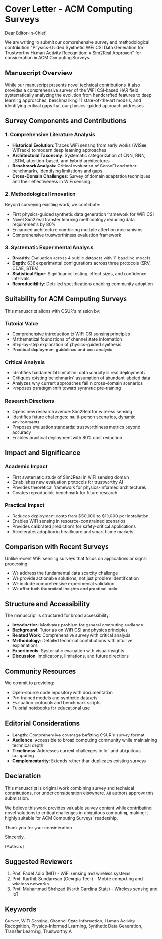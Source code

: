 # Cover Letter - ACM Computing Surveys

Dear Editor-in-Chief,

We are writing to submit our comprehensive survey and methodological contribution "Physics-Guided Synthetic WiFi CSI Data Generation for Trustworthy Human Activity Recognition: A Sim2Real Approach" for consideration in ACM Computing Surveys.

## Manuscript Overview

While our manuscript presents novel technical contributions, it also provides a comprehensive survey of the WiFi CSI-based HAR field, systematically analyzing the evolution from handcrafted features to deep learning approaches, benchmarking 11 state-of-the-art models, and identifying critical gaps that our physics-guided approach addresses.

## Survey Components and Contributions

### 1. Comprehensive Literature Analysis
- **Historical Evolution**: Traces WiFi sensing from early works (WiSee, WiTrack) to modern deep learning approaches
- **Architectural Taxonomy**: Systematic categorization of CNN, RNN, LSTM, attention-based, and hybrid architectures
- **Benchmark Analysis**: Critical evaluation of SenseFi and other benchmarks, identifying limitations and gaps
- **Cross-Domain Challenges**: Survey of domain adaptation techniques and their effectiveness in WiFi sensing

### 2. Methodological Innovation
Beyond surveying existing work, we contribute:
- First physics-guided synthetic data generation framework for WiFi CSI
- Novel Sim2Real transfer learning methodology reducing data requirements by 80%
- Enhanced architecture combining multiple attention mechanisms
- Comprehensive trustworthiness evaluation framework

### 3. Systematic Experimental Analysis
- **Breadth**: Evaluation across 4 public datasets with 11 baseline models
- **Depth**: 636 experimental configurations across three protocols (SRV, CDAE, STEA)
- **Statistical Rigor**: Significance testing, effect sizes, and confidence intervals
- **Reproducibility**: Detailed specifications enabling community adoption

## Suitability for ACM Computing Surveys

This manuscript aligns with CSUR's mission by:

### Tutorial Value
- Comprehensive introduction to WiFi CSI sensing principles
- Mathematical foundations of channel state information
- Step-by-step explanation of physics-guided synthesis
- Practical deployment guidelines and cost analysis

### Critical Analysis
- Identifies fundamental limitation: data scarcity in real deployments
- Critiques existing benchmarks' assumption of abundant labeled data
- Analyzes why current approaches fail in cross-domain scenarios
- Proposes paradigm shift toward synthetic pre-training

### Research Directions
- Opens new research avenue: Sim2Real for wireless sensing
- Identifies future challenges: multi-person scenarios, dynamic environments
- Proposes evaluation standards: trustworthiness metrics beyond accuracy
- Enables practical deployment with 80% cost reduction

## Impact and Significance

### Academic Impact
- First systematic study of Sim2Real in WiFi sensing domain
- Establishes new evaluation protocols for trustworthy AI
- Provides theoretical framework for physics-informed architectures
- Creates reproducible benchmark for future research

### Practical Impact
- Reduces deployment costs from $50,000 to $10,000 per installation
- Enables WiFi sensing in resource-constrained scenarios
- Provides calibrated predictions for safety-critical applications
- Accelerates adoption in healthcare and smart home markets

## Comparison with Recent Surveys

Unlike recent WiFi sensing surveys that focus on applications or signal processing:
- We address the fundamental data scarcity challenge
- We provide actionable solutions, not just problem identification
- We include comprehensive experimental validation
- We offer both theoretical insights and practical tools

## Structure and Accessibility

The manuscript is structured for broad accessibility:
- **Introduction**: Motivates problem for general computing audience
- **Background**: Tutorials on WiFi CSI and physics principles
- **Related Work**: Comprehensive survey with critical analysis
- **Methodology**: Detailed technical contributions with intuitive explanations
- **Experiments**: Systematic evaluation with visual insights
- **Discussion**: Implications, limitations, and future directions

## Community Resources

We commit to providing:
- Open-source code repository with documentation
- Pre-trained models and synthetic datasets
- Evaluation protocols and benchmark scripts
- Tutorial notebooks for educational use

## Editorial Considerations

- **Length**: Comprehensive coverage befitting CSUR's survey format
- **Audience**: Accessible to broad computing community while maintaining technical depth
- **Timeliness**: Addresses current challenges in IoT and ubiquitous computing
- **Complementarity**: Extends rather than duplicates existing surveys

## Declaration

This manuscript is original work combining survey and technical contributions, not under consideration elsewhere. All authors approve this submission.

We believe this work provides valuable survey content while contributing novel solutions to critical challenges in ubiquitous computing, making it highly suitable for ACM Computing Surveys' readership.

Thank you for your consideration.

Sincerely,

[Authors]

## Suggested Reviewers

1. Prof. Fadel Adib (MIT) - WiFi sensing and wireless systems
2. Prof. Karthik Sundaresan (Georgia Tech) - Mobile computing and wireless networks  
3. Prof. Muhammad Shahzad (North Carolina State) - Wireless sensing and IoT

## Keywords

Survey, WiFi Sensing, Channel State Information, Human Activity Recognition, Physics-Informed Learning, Synthetic Data Generation, Transfer Learning, Trustworthy AI